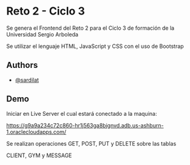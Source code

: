 
# Reto 2 - Ciclo 3

Se genera el Frontend del Reto 2 para el Ciclo 3 de formación de la Universidad Sergio Arboleda

Se utilizar el lenguaje HTML, JavaScript y CSS con el uso de Bootstrap


## Authors

- [@sardilat](https://github.com/sardilat/)


## Demo

Iniciar en Live Server el cual estará conectado a la maquina:

https://g9a9a234c72c860-hr1j563ga8bjgnvd.adb.us-ashburn-1.oraclecloudapps.com/

Se realizan operaciones GET, POST, PUT y DELETE sobre las tablas

CLIENT, GYM y MESSAGE

